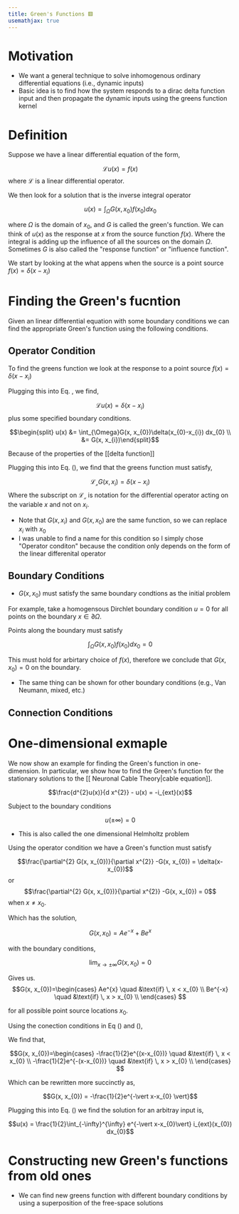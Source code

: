 ```yaml
---
title: Green's Functions 🟥
usemathjax: true
---
```


# Motivation
- We want a general technique to solve inhomogenous ordinary differential equations (i.e., dynamic inputs)
- Basic idea is to find how the system responds to a dirac delta function input and then propagate the dynamic inputs using the greens function kernel

# Definition
Suppose we have a linear differential equation of the form, 

$$\mathcal{L}u(x) = f(x)$$
where $\mathcal{L}$ is a linear differential operator. 

We then look for a solution that is the inverse integral operator

$$u(x) = \int_{\Omega} G(x, x_0)f(x_0) dx_0$$

where $\Omega$ is the domain of $x_0$, and $G$ is called the green's function. We can think of $u(x)$ as the response at $x$ from the source function $f(x)$. Where the integral is adding up the influence of all the sources on the domain $\Omega$. Sometimes $G$ is also called the "response function" or "influence function".


We start by looking at the what appens when the source is a point source $f(x) = \delta(x-x_{i})$ 

$$$$

# Finding the Green's fucntion
Given an linear differential equation with some boundary conditions we can find the appropriate Green's function using the following conditions.

## Operator Condition
To find the greens function we look at the response to a point source $f(x) = \delta(x-x_{i})$

Plugging this into Eq. , we find, 

$$\mathcal{L}u(x) = \delta(x-x_{i})$$
plus some specified boundary conditions.

$$\begin{split} u(x) &= \int_{\Omega}G(x, x_{0})\delta(x_{0}-x_{i}) dx_{0} \\ 
&= G(x, x_{i})\end{split}$$

Because of the properties of the [[delta function]]


Plugging this into Eq. (), we find that the greens function must satisfy, 

$$\mathcal{L_{x}}G(x, x_{i}) = \delta(x-x_{i})$$
Where the subscript on $\mathcal{L_{x}}$ is notation for the differential operator acting on the variable $x$ and not on $x_{i}$.


- Note that $G(x,x_{i})$ and $G(x, x_{0})$ are the same function, so we can replace $x_{i}$ with $x_{0}$
- I was unable to find a name for this condition so I simply chose  "Operator conditon" because the condition only depends on the form of the linear differenital operator

## Boundary Conditions
- $G(x, x_{0})$ must satisfy the same boundary condtions as the initial problem

For example, take a homogensous Dirchlet boundary condition $u=0$ for all points on the boundary $x \in \partial \Omega$. 

Points along the boundary must satisfy

$$\int_{\Omega} G(x,x_{0})f(x_{0}) dx_{0} = 0 $$

This must hold for arbirtary choice of $f(x)$, therefore we conclude that $G(x,x_{0})=0$ on the boundary.

- The same thing can be shown for other boundary conditions (e.g., Van Neumann, mixed, etc.)

## Connection Conditions




# One-dimensional exmaple

We now show an example for finding the Green's function in one-dimension. In particular, we show how to find the Green's function for the stationary solutions to the [[ Neuronal Cable Theory|cable equation]]. 

$$\frac{d^{2}u(x)}{d x^{2}} - u(x) = -i_{ext}(x)$$

Subject to the boundary conditions

$$u(\pm \infty)=0$$
- This is also called the one dimensional Helmholtz problem


Using the operator condition we have a Green's function must satisfy

$$\frac{\partial^{2} G(x, x_{0})}{\partial x^{2}} -G(x, x_{0}) = \delta(x-x_{0})$$
or 
$$\frac{\partial^{2} G(x, x_{0})}{\partial x^{2}} -G(x, x_{0}) = 0$$
when $x\neq x_{0}$.



Which has the solution, 

$$G(x, x_{0}) = Ae^{-x} + Be^{x}$$

with the boundary conditions, 

$$\lim_{x \to \pm\infty}G(x, x_{0}) = 0 $$


Gives us. 
$$G(x, x_{0})=\begin{cases}
          Ae^{x} \quad &\text{if} \, x < x_{0} \\
          Be^{-x} \quad &\text{if} \, x > x_{0} \\
     \end{cases}
$$

for all possible point source locations $x_{0}$.

Using the conection conditions in Eq () and (),

We find that, 

$$G(x, x_{0})=\begin{cases}
          -\frac{1}{2}e^{(x-x_{0})} \quad &\text{if} \, x < x_{0} \\
          -\frac{1}{2}e^{-(x-x_{0})} \quad &\text{if} \, x > x_{0} \\
     \end{cases}
$$

Which can be rewritten more succinctly as, 

$$G(x, x_{0}) = -\frac{1}{2}e^{-\vert x-x_{0} \vert}$$

Plugging this into Eq. () we find the solution for an arbitray input is, 

$$u(x) = \frac{1}{2}\int_{-\infty}^{\infty} e^{-\vert x-x_{0}\vert} i_{ext}(x_{0}) dx_{0}$$

# Constructing new Green's functions from old ones

- We can find new greens function with different boundary conditions by using a superposition of the free-space solutions


